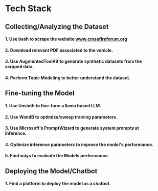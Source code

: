 # Tech Stack

## Collecting/Analyzing the Dataset
  #### 1. Use bash to scrape the website www.crossfireforum.org
  #### 2. Download relevant PDF associated to the vehicle. 
  #### 3. Use AugmentedToolKit to generate synthetic datasets from the scraped data. 
  #### 4. Perform Topic Modeling to better understand the dataset.

## Fine-tuning the Model
  #### 1. Use Unsloth to fine-tune a llama based LLM. 
  #### 2. Use WandB to optimize/sweep training parameters.
  #### 3. Use Microsoft's PromptWizard to generate system prompts at inference.
  #### 4. Optimize inference parameters to improve the model's performance.
  #### 5. Find ways to evaluate the Models performance.

## Deploying the Model/Chatbot
  #### 1. Find a platform to deploy the model as a chatbot.
